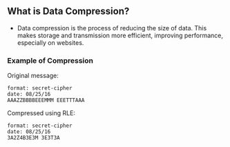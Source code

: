 ## What is Data Compression?

- Data compression is the process of reducing the size of data. This makes storage and transmission more efficient, improving performance, especially on websites.

### Example of Compression

Original message:

```
format: secret-cipher
date: 08/25/16
AAAZZBBBBEEEMMM EEETTTAAA

```

Compressed using RLE:

```
format: secret-cipher
date: 08/25/16
3A2Z4B3E3M 3E3T3A

```
